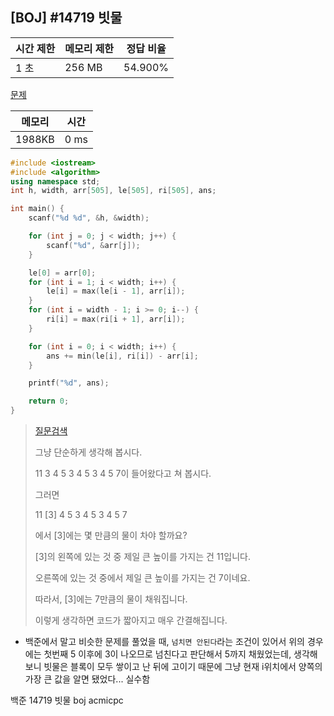 ## [BOJ] #14719 빗물

| 시간 제한 | 메모리 제한 | 정답 비율 |
| --------- | ----------- | --------- |
| 1 초      | 256 MB      | 54.900%   |

[문제](https://www.acmicpc.net/problem/14719)



| 메모리 | 시간 |
| ------ | ---- |
| 1988KB | 0 ms |

```c++
#include <iostream>
#include <algorithm>
using namespace std;
int h, width, arr[505], le[505], ri[505], ans;

int main() {
	scanf("%d %d", &h, &width);

	for (int j = 0; j < width; j++) {
		scanf("%d", &arr[j]);
	}

	le[0] = arr[0];
	for (int i = 1; i < width; i++) {
		le[i] = max(le[i - 1], arr[i]);
	}
	for (int i = width - 1; i >= 0; i--) {
		ri[i] = max(ri[i + 1], arr[i]);
	}

	for (int i = 0; i < width; i++) {
		ans += min(le[i], ri[i]) - arr[i];
	}

	printf("%d", ans);

	return 0;
}
```





> [질문검색](https://www.acmicpc.net/board/view/18534)
>
> 그냥 단순하게 생각해 봅시다.
>
> 11 3 4 5 3 4 5 3 4 5 7이 들어왔다고 쳐 봅시다.
>
> 
>
> 그러면
>
> 11 [3] 4 5 3 4 5 3 4 5 7
>
> 에서 [3]에는 몇 만큼의 물이 차야 할까요?
>
> 
>
> [3]의 왼쪽에 있는 것 중 제일 큰 높이를 가지는 건 11입니다.
>
> 오른쪽에 있는 것 중에서 제일 큰 높이를 가지는 건 7이네요.
>
> 
>
> 따라서, [3]에는 7만큼의 물이 채워집니다.
>
> 이렇게 생각하면 코드가 짧아지고 매우 간결해집니다.

- 백준에서 말고 비슷한 문제를 풀었을 때, `넘치면 안된다`라는 조건이 있어서 위의 경우에는 첫번째 5 이후에 3이 나오므로 넘친다고 판단해서 5까지 채웠었는데, 생각해보니 빗물은 블록이 모두 쌓이고 난 뒤에 고이기 때문에 그냥 현재 i위치에서 양쪽의 가장 큰 값을 알면 됐었다... 실수함



백준 14719 빗물 boj acmicpc

